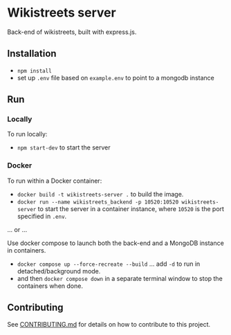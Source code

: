 # Wikistreets server

Back-end of wikistreets, built with express.js.

## Installation

- `npm install`
- set up `.env` file based on `example.env` to point to a mongodb instance

## Run

### Locally

To run locally:

- `npm start-dev` to start the server

### Docker

To run within a Docker container:

- `docker build -t wikistreets-server .` to build the image.
- `docker run --name wikistreets_backend -p 10520:10520 wikistreets-server` to start the server in a container instance, where `10520` is the port specified in `.env`.

... or ...

Use docker compose to launch both the back-end and a MongoDB instance in containers.

- `docker compose up --force-recreate --build` ... add `-d` to run in detached/background mode.
- and then `docker compose down` in a separate terminal window to stop the containers when done.

## Contributing

See [CONTRIBUTING.md](CONTRIBUTING.md) for details on how to contribute to this project.
